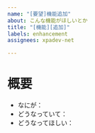 ```yaml
---
name: "[要望]機能追加"
about: こんな機能がほしいとか
title: "[機能][追加]"
labels: enhancement
assignees: xpadev-net

---
```


# 概要
- なにが：
- どうなっていて：
- どうなってほしい：
